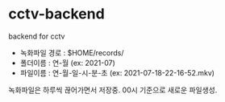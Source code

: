 # cctv-backend
backend for cctv

- 녹화파일 경로 : $HOME/records/
- 폴더이름 : 연-월 (ex: 2021-07)
- 파일이름 : 연-월-일-시-분-초 (ex: 2021-07-18-22-16-52.mkv)

녹화파일은 하루씩 끊어가면서 저장중. 00시 기준으로 새로운 파일생성.
